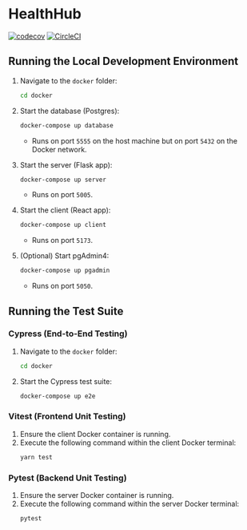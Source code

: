 # HealthHub
[![codecov](https://codecov.io/gh/rhurtis/HealthHub/branch/main/graph/badge.svg?token=JIQDDF52S1)](https://codecov.io/gh/rhurtis/HealthHub)
[![CircleCI](https://dl.circleci.com/status-badge/img/circleci/W4GSDxdF9RbgcnKqecAvv6/KA8J7tQUHGsG1skwBe7gND/tree/main.svg?style=svg)](https://dl.circleci.com/status-badge/redirect/circleci/W4GSDxdF9RbgcnKqecAvv6/KA8J7tQUHGsG1skwBe7gND/tree/main)
## Running the Local Development Environment
1. Navigate to the `docker` folder:
    ```sh
    cd docker
    ```

2. Start the database (Postgres):
    ```sh
    docker-compose up database
    ```
    - Runs on port `5555` on the host machine but on port `5432` on the Docker network.

3. Start the server (Flask app):
    ```sh
    docker-compose up server
    ```
    - Runs on port `5005`.

4. Start the client (React app):
    ```sh
    docker-compose up client
    ```
    - Runs on port `5173`.

5. (Optional) Start pgAdmin4:
    ```sh
    docker-compose up pgadmin
    ```
    - Runs on port `5050`.

## Running the Test Suite
### Cypress (End-to-End Testing)
1. Navigate to the `docker` folder:
    ```sh
    cd docker
    ```
2. Start the Cypress test suite:
    ```sh
    docker-compose up e2e
    ```

### Vitest (Frontend Unit Testing)
1. Ensure the client Docker container is running.
2. Execute the following command within the client Docker terminal:
    ```sh
    yarn test
    ```

### Pytest (Backend Unit Testing)
1. Ensure the server Docker container is running.
2. Execute the following command within the server Docker terminal:
    ```sh
    pytest
    ```
